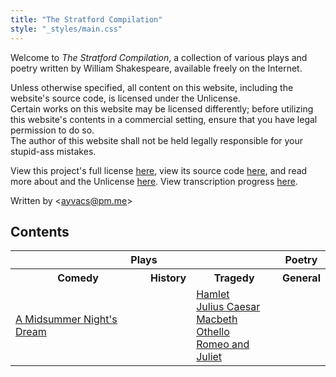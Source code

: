 ```yaml
---
title: "The Stratford Compilation"
style: "_styles/main.css"
---
```


Welcome to <i>The Stratford Compilation</i>, a collection of various plays and poetry written by William Shakespeare, available freely on the Internet.

Unless otherwise specified, all content on this website, including the website's source code, is licensed under the Unlicense.<br>Certain works on this website may be licensed differently; before utilizing this website's contents in a commercial setting, ensure that you have legal permission to do so.<br>The author of this website shall not be held legally responsible for your stupid-ass mistakes.

View this project's full license [here](https://github.com/ayvacs/shakespeare/blob/main/LICENSE), view its source code [here](https://github.com/ayvacs/shakespeare), and read more about and the Unlicense [here](https://unlicense.org/). View transcription progress [here](https://github.com/users/ayvacs/projects/2).

Written by &lt;ayvacs@pm.me&gt;

## Contents

<table style="cell-border:1px;">
	<tr>
		<th colspan="3">Plays</th>
		<th>Poetry</th>
	</tr>
	<tr>
		<th>Comedy</th>
		<th>History</th>
		<th>Tragedy</th>
		<th>General</th>
	</tr>
	<tr>
		<td>
			<a href="mit/a-midsummer-nights-dream">A Midsummer Night's Dream</a>
		</td>
		<td></td>
		<td>
			<a href="mit/hamlet">Hamlet</a><br>
			<a href="mit/julius-caesar">Julius Caesar</a><br>
			<a href="mit/macbeth">Macbeth</a><br>
			<a href="mit/othello">Othello</a><br>
			<a href="mit/romeo-and-juliet">Romeo and Juliet</a>
		</td>
		<td></td>
	</tr>
</table>
